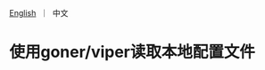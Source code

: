[//]: # (desc: 使用goner/viper读取本地配置文件)

<p>
    <a href="README.md">English</a>&nbsp ｜&nbsp 中文
</p>

# 使用goner/viper读取本地配置文件

